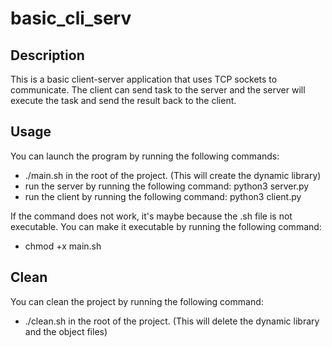 # basic_cli_serv

## Description

This is a basic client-server application that uses TCP sockets to communicate. The client can send task to the server and the server will execute the task and send the result back to the client.

## Usage

You can launch the program by running the following commands:

- ./main.sh in the root of the project. (This will create the dynamic library)
- run the server by running the following command: python3 server.py
- run the client by running the following command: python3 client.py

If the command does not work, it's maybe because the .sh file is not executable. You can make it executable by running the following command:

- chmod +x main.sh

## Clean

You can clean the project by running the following command:

- ./clean.sh in the root of the project. (This will delete the dynamic library and the object files)